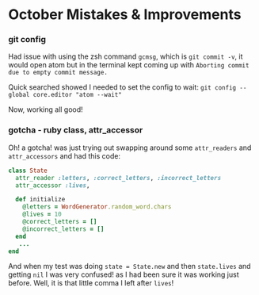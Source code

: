 # October Mistakes & Improvements

### git config

Had issue with using the zsh command `gcmsg`, which is `git commit -v`, it would open atom but in the terminal kept coming up with
`Aborting commit due to empty commit message.`

Quick searched showed I needed to set the config to wait:
`git config --global core.editor "atom --wait"`

Now, working all good!


### gotcha - ruby class, attr_accessor

Oh! a gotcha! was just trying out swapping around some `attr_readers` and `attr_accessors` and had this code:

```ruby
class State
  attr_reader :letters, :correct_letters, :incorrect_letters
  attr_accessor :lives,

  def initialize
    @letters = WordGenerator.random_word.chars
    @lives = 10
    @correct_letters = []
    @incorrect_letters = []
  end
   ...
end
```
And when my test was doing `state = State.new` and then `state.lives` and getting `nil` I was very confused! as I had been sure it was working just before.
Well, it is that little comma I left after `lives`!
